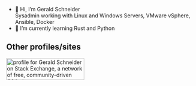 - 👋 Hi, I’m Gerald Schneider  
  Sysadmin working with Linux and Windows Servers, VMware vSphere, Ansible, Docker
- 🌱 I’m currently learning Rust and Python

## Other profiles/sites

<a href="https://stackexchange.com/users/73701/gerald-schneider"><img src="https://stackexchange.com/users/flair/73701.png" width="208" height="58" alt="profile for Gerald Schneider on Stack Exchange, a network of free, community-driven Q&amp;A sites" title="profile for Gerald Schneider on Stack Exchange, a network of free, community-driven Q&amp;A sites" /></a>

<!---
schneidr/schneidr is a ✨ special ✨ repository because its `README.md` (this file) appears on your GitHub profile.
You can click the Preview link to take a look at your changes.
--->
